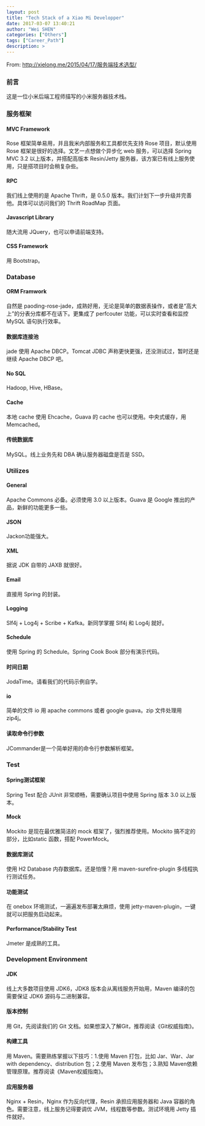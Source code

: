 ```yaml
---
layout: post
title: "Tech Stack of a Xiao Mi Developper"
date: 2017-03-07 13:40:21
author: "Wei SHEN"
categories: ["Others"]
tags: ["Career_Path"]
description: >
---
```


From: <http://xielong.me/2015/04/17/服务端技术选型/>

### 前言
这是一位小米后端工程师描写的小米服务器技术栈。

### 服务框架
#### MVC Framework
Rose 框架简单易用，并且我米内部服务和工具都优先支持 Rose 项目，默认使用 Rose 框架是很好的选择。文艺一点想做个异步化 web 服务，可以选择 Spring MVC 3.2 以上版本，并搭配高版本 Resin/Jetty 服务器，该方案已有线上服务使用，只是搭项目时会稍复杂些。

#### RPC
我们线上使用的是 Apache Thrift，是 0.5.0 版本。我们计划下一步升级并完善他。具体可以访问我们的 Thrift RoadMap 页面。

#### Javascript Library
随大流用 JQuery，也可以申请前端支持。

#### CSS Framework
用 Bootstrap。

### Database
#### ORM Framwork
自然是 paoding-rose-jade，成熟好用，无论是简单的数据表操作，或者是“高大上”的分表分库都不在话下。更集成了 perfcouter 功能，可以实时查看和监控 MySQL 语句执行效率。

#### 数据库连接池
jade 使用 Apache DBCP。Tomcat JDBC 声称更快更强，还没测试过，暂时还是继续 Apache DBCP 吧。

#### No SQL
Hadoop, Hive, HBase。

#### Cache
本地 cache 使用 Ehcache，Guava 的 cache 也可以使用。中央式缓存，用 Memcached。

#### 传统数据库
MySQL。线上业务先和 DBA 确认服务器磁盘是否是 SSD。

### Utilizes
#### General
Apache Commons 必备。必须使用 3.0 以上版本。Guava 是 Google 推出的产品，新鲜的功能更多一些。

#### JSON
Jackon功能强大。

#### XML
据说 JDK 自带的 JAXB 就很好。

#### Email
直接用 Spring 的封装。

#### Logging
Slf4j + Log4j + Scribe + Kafka。新同学掌握 Slf4j 和 Log4j 就好。

#### Schedule
使用 Spring 的 Schedule。Spring Cook Book 部分有演示代码。

#### 时间日期
JodaTime。请看我们的代码示例自学。

#### io
简单的文件 io 用 apache commons 或者 google guava。zip 文件处理用 zip4j。

#### 读取命令行参数
JCommander是一个简单好用的命令行参数解析框架。

### Test
#### Spring测试框架
Spring Test 配合 JUnit 非常顺畅，需要确认项目中使用 Spring 版本 3.0 以上版本。

#### Mock
Mockito 是现在最优雅简洁的 mock 框架了，强烈推荐使用。Mockito 搞不定的部分，比如static 函数，搭配 PowerMock。

#### 数据库测试
使用 H2 Database 内存数据库。还是怕慢？用 maven-surefire-plugin 多线程执行测试任务。

#### 功能测试
在 onebox 环境测试，一遍遍发布部署太麻烦，使用 jetty-maven-plugin，一键就可以把服务启动起来。

#### Performance/Stability Test
Jmeter 是成熟的工具。

### Development Environment
#### JDK
线上大多数项目使用 JDK6，JDK8 版本会从离线服务开始用，Maven 编译的包需要保证 JDK6 源码与二进制兼容。

#### 版本控制
用 Git，先阅读我们的 Git 文档。如果想深入了解Git，推荐阅读《Git权威指南》。

#### 构建工具
用 Maven。需要熟练掌握以下技巧：1.使用 Maven 打包，比如 Jar、War、Jar with dependency、distribution 包；2.使用 Maven 发布包；3.熟知 Maven依赖管理原理。推荐阅读《Maven权威指南》。

#### 应用服务器
Nginx + Resin，Nginx 作为反向代理，Resin 承担应用服务器和 Java 容器的角色。需要注意，线上服务记得要调优 JVM，线程数等参数。测试环境用 Jetty 插件就好。
